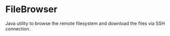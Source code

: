 # FileBrowser

Java utility to browse the remote filesystem and download the files via SSH connection.
